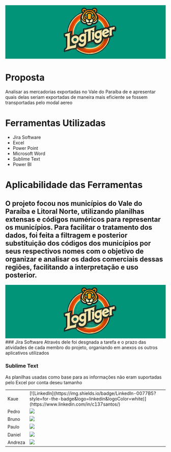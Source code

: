 <div align="center">
<img src="Banner.png" alt="Texto alternativo" width="1000"/>
 </div>

# Proposta
 Analisar as mercadorias exportadas no Vale do Paraíba de e apresentar quais delas seriam exportadas de maneira mais eficiente se fossem transportadas pelo modal aereo

 # Ferramentas Utilizadas
 - Jira Software
 - Excel
 - Power Point
 - Microsoft Word
 - Sublime Text
 - Power BI

 # Aplicabilidade das Ferramentas
 ## O projeto focou nos municípios do Vale do Paraíba e Litoral Norte, utilizando planilhas extensas e códigos numéricos para representar os municípios. Para facilitar o tratamento dos dados, foi feita a filtragem e posterior substituição dos códigos dos municípios por seus respectivos nomes com o objetivo de organizar e analisar os dados comerciais dessas regiões, facilitando a interpretação e uso posterior.
<div align="center">
<img src="Banner.png" alt="Texto alternativo" width="1000"/>
 </div>
 ### Jira Software
  Através dele foi desgnada a tarefa e o prazo das atividades de cada membro do projeto, organiando em anexos os outros aplicativos utilizados

 ### Sublime Text
  As planilhas usadas como base para as informações não eram suportadas pelo Excel por conta deseu tamanho





<table>
<tr>
<td>Kaue</td>
<td>[![LinkedIn](https://img.shields.io/badge/LinkedIn-0077B5?style=for-the-badge&logo=linkedin&logoColor=white)](https://www.linkedin.com/in/c137santos/)</td> 
</tr>
 <tr>
<td>Pedro</td>
<td><a href="" target="_blank"><img src="https://img.shields.io/badge/-LinkedIn-%230077B5?style=for-the-badge&logo=linkedin&logoColor=white" target="_blank"></a></td> 
</tr>
 <tr>
<td>Bruno</td>
<td><a href="" target="_blank"><img src="https://img.shields.io/badge/-LinkedIn-%230077B5?style=for-the-badge&logo=linkedin&logoColor=white" target="_blank"></a></td> 
</tr>
 <tr>
<td>Paulo</td>
<td><a href="" target="_blank"><img src="https://img.shields.io/badge/-LinkedIn-%230077B5?style=for-the-badge&logo=linkedin&logoColor=white" target="_blank"></a></td> 
</tr>
 <tr>
<td>Daniel</td>
<td><a href="" target="_blank"><img src="https://img.shields.io/badge/-LinkedIn-%230077B5?style=for-the-badge&logo=linkedin&logoColor=white" target="_blank"></a></td> 
</tr>
 <tr>
<td>Andreza</td>
<td><a href="" target="_blank"><img src="https://img.shields.io/badge/-LinkedIn-%230077B5?style=for-the-badge&logo=linkedin&logoColor=white" target="_blank"></a></td> 
</tr>
</table>

 
  
